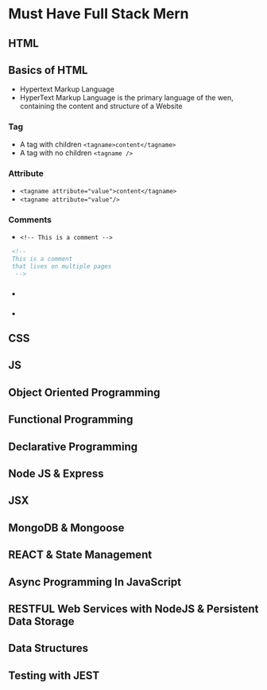 # Must Have Full Stack Mern

## HTML

## Basics of HTML
- Hypertext Markup Language
- HyperText Markup Language is the primary language of the wen, containing the content and structure of a Website

### Tag
- A tag with children `<tagname>content</tagname>`
- A tag with no children `<tagname />`

### Attribute
- `<tagname attribute="value">content</tagname>`
- `<tagname attribute="value"/>`

### Comments
- `<!-- This is a comment -->`
```html
 <!-- 
 This is a comment 
 that lives on multiple pages
  -->
```

### <!DOCTYPE html>
### <html></html>
  - ### <head></head>
  - ### <body></body>


## CSS

## JS

## Object Oriented Programming

## Functional Programming

## Declarative Programming

## Node JS & Express

## JSX

## MongoDB & Mongoose

## REACT & State Management

## Async Programming In JavaScript

## RESTFUL Web Services with NodeJS & Persistent Data Storage

## Data Structures

## Testing with JEST
